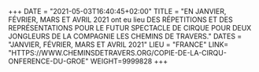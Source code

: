 +++
DATE = "2021-05-03T16:40:45+02:00"
TITLE = "EN JANVIER, FÉVRIER, MARS ET AVRIL 2021 ont eu lieu DES RÉPETITIONS ET DES REPRÉSENTATIONS POUR LE FUTUR SPECTACLE DE CIRQUE POUR DEUX JONGLEURS DE LA COMPAGNIE LES CHEMINS DE TRAVERS."
DATES = "JANVIER, FÉVRIER, MARS ET AVRIL 2021"
LIEU = "FRANCE"
LINK= "HTTPS://WWW.CHEMINSDETRAVERS.ORG/COPIE-DE-LA-CIRQU-ONFERENCE-DU-GROE"
WEIGHT=9999828
+++

